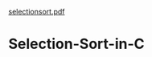 [selectionsort.pdf
](https://github.com/ms0208/Selection-Sort-in-C/files/9152564/Q10.a.pdf)
# Selection-Sort-in-C
